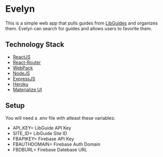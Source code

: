 # Evelyn
This is a simple web app that pulls guides from [LibGuides](https://www.springshare.com/libguides/) and organizes them. Evelyn can search for guides and allows users to favorite them. 

## Technology Stack
* [ReactJS](https://facebook.github.io/react/)
* [React-Router](https://github.com/ReactTraining/react-router)
* [WebPack](https://webpack.github.io/)
* [NodeJS ](https://nodejs.org/en/)
* [ExpressJS](https://expressjs.com/)
* [Heroku](https://www.heroku.com/)
* [Materialize UI](http://www.material-ui.com/#/)

## Setup
You will need a .env file with atleast these variables: 
* API_KEY= LibGuide API Key
* SITE_ID= LibGuide Site ID
* FBAPIKEY= Firebase API Key 
* FBAUTHDOMAIN= Firebase Auth Domain
* FBDBURL= Firebase Datebase URL

